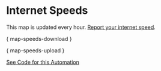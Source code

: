 # Internet Speeds

This map is updated every hour. [Report your internet speed](https://crosscompute.net/a/report-internet-speed).

{ map-speeds-download }

{ map-speeds-upload }

[See Code for this Automation](https://github.com/crosscompute/crosscompute-examples/tree/master/forms/gather-speeds/reports/map-internet-speeds)
